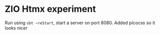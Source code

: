 # ZIO Htmx experiment

Run using `sbt ~reStart`, start a server on port 8080.
Added picocss so it looks nicer
